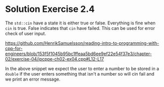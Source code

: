 # Solution Exercise 2.4

The `std::cin` have a state it is either true or false. Everything is fine when `cin` is true. False indicates that `cin` have failed. This can be used for error check of user input.

<https://github.com/HenrikSamuelsson/reading-intro-to-programming-with-cpp-for-engineers/blob/153f5f1045b95bc1ffeaa5bd6ee9ef22e54f37e3/chapter-02/exercise-04/ipcppe-ch02-ex04.cpp#L12-L17>

In the above snippet we expect the user to enter a number to be stored in a `double` if the user enters something that isn't a number so will cin fail and we print an error message.
